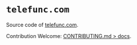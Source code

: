 # `telefunc.com`

Source code of [telefunc.com](https://telefunc.com).

Contribution Welcome: [CONTRIBUTING.md > docs](/CONTRIBUTING.md#docs).
